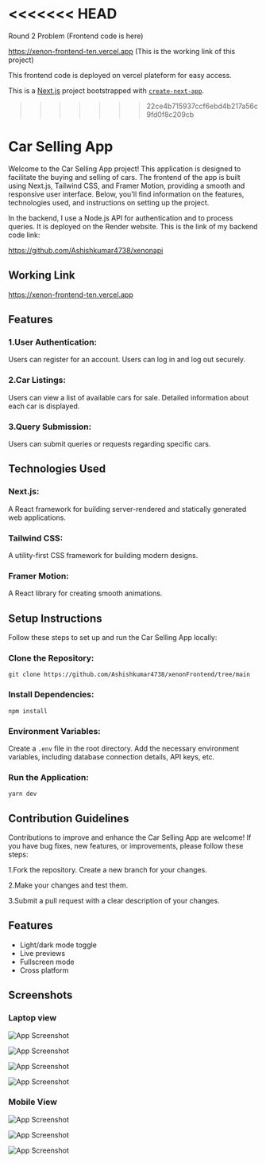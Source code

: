 <<<<<<< HEAD
=======
Round 2 Problem (Frontend code is here)

https://xenon-frontend-ten.vercel.app  (This is the working link of this project)

This frontend code is deployed on vercel plateform for easy access.

This is a [Next.js](https://nextjs.org/) project bootstrapped with [`create-next-app`](https://github.com/vercel/next.js/tree/canary/packages/create-next-app).
>>>>>>> 22ce4b715937ccf6ebd4b217a56c9fd0f8c209cb

# Car Selling App

Welcome to the Car Selling App project! This application is designed to facilitate the buying and selling of cars. The frontend of the app is built using Next.js, Tailwind CSS, and Framer Motion, providing a smooth and responsive user interface. Below, you'll find information on the features, technologies used, and instructions on setting up the project.

In the backend, I use a Node.js API for authentication and to process queries. It is deployed on the Render website.
This is the link of my backend code link:

https://github.com/Ashishkumar4738/xenonapi

## Working Link

https://xenon-frontend-ten.vercel.app


## Features

### 1.User Authentication:
Users can register for an account.
Users can log in and log out securely.

### 2.Car Listings:
Users can view a list of available cars for sale.
Detailed information about each car is displayed.

### 3.Query Submission:
Users can submit queries or requests regarding specific cars.

## Technologies Used

### Next.js: 
A React framework for building server-rendered and statically generated web applications.

### Tailwind CSS: 
A utility-first CSS framework for building modern designs.

### Framer Motion:
A React library for creating smooth animations.

## Setup Instructions

Follow these steps to set up and run the Car Selling App locally:

### Clone the Repository:
```
git clone https://github.com/Ashishkumar4738/xenonFrontend/tree/main
```
### Install Dependencies:

```
npm install
```

### Environment Variables:

Create a `.env` file in the root directory.
Add the necessary environment variables, including database connection details, API keys, etc.

### Run the Application:
```
yarn dev
```

## Contribution Guidelines

Contributions to improve and enhance the Car Selling App are welcome! If you have bug fixes, new features, or improvements, please follow these steps:

1.Fork the repository.
Create a new branch for your changes.

2.Make your changes and test them.

3.Submit a pull request with a clear description of your changes.




## Features

- Light/dark mode toggle
- Live previews
- Fullscreen mode
- Cross platform


## Screenshots
### Laptop view
![App Screenshot](https://github.com/Ashishkumar4738/xenonFrontend/blob/main/Screenshot%202023-12-20%20180846.png?raw==true)

![App Screenshot](https://github.com/Ashishkumar4738/xenonFrontend/blob/main/Screenshot%202023-12-20%20181050.png?raw==true)

![App Screenshot](https://github.com/Ashishkumar4738/xenonFrontend/blob/main/Screenshot%202023-12-20%20180955.png?raw==true)

![App Screenshot](https://github.com/Ashishkumar4738/xenonFrontend/blob/main/Screenshot%202023-12-20%20181012.png?raw==true)

### Mobile View 

![App Screenshot](https://github.com/Ashishkumar4738/xenonFrontend/blob/main/Screenshot%202023-12-20%20181150.png?raw==true)

![App Screenshot](https://github.com/Ashishkumar4738/xenonFrontend/blob/main/Screenshot%202023-12-20%20181204.png?raw==true)

![App Screenshot](https://github.com/Ashishkumar4738/xenonFrontend/blob/main/Screenshot%202023-12-20%20181221.png?raw==true)
